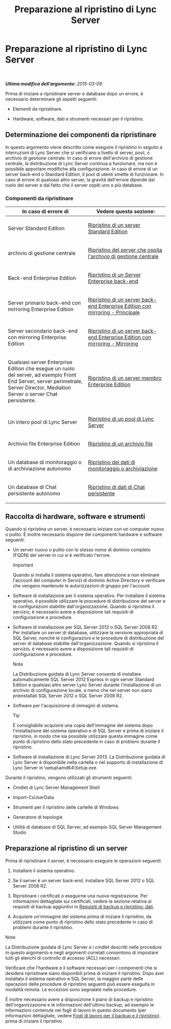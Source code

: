 ﻿---
title: Preparazione al ripristino di Lync Server
TOCTitle: Preparazione al ripristino di Lync Server
ms:assetid: 857e4e02-908e-433a-96c6-be1795a9cb61
ms:mtpsurl: https://technet.microsoft.com/it-it/library/Hh202179(v=OCS.15)
ms:contentKeyID: 52062191
ms.date: 08/24/2015
mtps_version: v=OCS.15
ms.translationtype: HT
---

# Preparazione al ripristino di Lync Server

 

_**Ultima modifica dell'argomento:** 2015-03-09_

Prima di iniziare a ripristinare server e database dopo un errore, è necessario determinare gli aspetti seguenti:

  - Elementi da ripristinare.

  - Hardware, software, dati e strumenti necessari per il ripristino.

## Determinazione dei componenti da ripristinare

In questo argomento viene descritto come eseguire il ripristino in seguito a interruzioni di Lync Server che si verificano a livello di server, pool, o archivio di gestione centrale. In caso di errore dell'archivio di gestione centrale, la distribuzione di Lync Server continua a funzionare, ma non è possibile apportare modifiche alla configurazione. In caso di errore di un server back-end o Standard Edition, il pool di utenti smette di funzionare. In caso di errore di qualsiasi altro server, la gravità dell'errore dipende dal ruolo del server e dal fatto che il server ospiti uno o più database.

### Componenti da ripristinare

<table>
<colgroup>
<col style="width: 50%" />
<col style="width: 50%" />
</colgroup>
<thead>
<tr class="header">
<th>In caso di errore di</th>
<th>Vedere questa sezione:</th>
</tr>
</thead>
<tbody>
<tr class="odd">
<td><p>Server Standard Edition</p></td>
<td><p><a href="lync-server-2013-restoring-a-standard-edition-server.md">Ripristino di un server Standard Edition</a></p></td>
</tr>
<tr class="even">
<td><p>archivio di gestione centrale</p></td>
<td><p><a href="lync-server-2013-restoring-the-server-hosting-the-central-management-store.md">Ripristino del server che ospita l'archivio di gestione centrale</a></p></td>
</tr>
<tr class="odd">
<td><p>Back-end Enterprise Edition</p></td>
<td><p><a href="lync-server-2013-restoring-an-enterprise-edition-back-end-server.md">Ripristino di un Server Enterprise back-end</a></p></td>
</tr>
<tr class="even">
<td><p>Server primario back-end con mirroring Enterprise Edition</p></td>
<td><p><a href="lync-server-2013-restoring-a-mirrored-enterprise-edition-back-end-server-primary.md">Ripristino di un server back-end Enterprise Edition con mirroring - Principale</a></p></td>
</tr>
<tr class="odd">
<td><p>Server secondario back-end con mirroring Enterprise Edition</p></td>
<td><p><a href="lync-server-2013-restoring-a-mirrored-enterprise-edition-back-end-server-mirror.md">Ripristino di un server back-end Enterprise Edition con mirroring - Mirroring</a></p></td>
</tr>
<tr class="even">
<td><p>Qualsiasi server Enterprise Edition che esegue un ruolo del server, ad esempio Front End Server, server perimetrale, Server Director, Mediation Server o server Chat persistente.</p></td>
<td><p><a href="lync-server-2013-restoring-an-enterprise-edition-member-server.md">Ripristino di un server membro Enterprise Edition</a></p></td>
</tr>
<tr class="odd">
<td><p>Un intero pool di Lync Server</p></td>
<td><p><a href="lync-server-2013-restoring-a-lync-server-pool.md">Ripristino di un pool di Lync Server</a></p></td>
</tr>
<tr class="even">
<td><p>Archivio file Enterprise Edition</p></td>
<td><p><a href="lync-server-2013-restoring-a-file-store.md">Ripristino di un archivio file</a></p></td>
</tr>
<tr class="odd">
<td><p>Un database di monitoraggio o di archiviazione autonomo</p></td>
<td><p><a href="lync-server-2013-restoring-monitoring-or-archiving-data.md">Ripristino dei dati di monitoraggio o archiviazione</a></p></td>
</tr>
<tr class="even">
<td><p>Un database di Chat persistente autonomo</p></td>
<td><p><a href="lync-server-2013-restoring-persistent-chat-data.md">Ripristino di dati di Chat persistente</a></p></td>
</tr>
</tbody>
</table>


## Raccolta di hardware, software e strumenti

Quando si ripristina un server, è necessario iniziare con un computer nuovo o pulito. È inoltre necessario disporre dei componenti hardware e software seguenti:

  - Un server nuovo o pulito con lo stesso nome di dominio completo (FQDN) del server in cui si è verificato l'errore.
    
    > [!IMPORTANT]  
    > Quando si installa il sistema operativo, fare attenzione a non eliminare l'account del computer in Servizi di dominio Active Directory e verificare che vengano mantenute le autorizzazioni di gruppo per l'account.

  - Software di installazione per il sistema operativo. Per installare il sistema operativo, è possibile utilizzare le procedure di distribuzione del server e le configurazioni stabilite dall'organizzazione. Quando si ripristina il servizio, è necessario avere a disposizione tali requisiti di configurazione e procedure.

  - Software di installazione per SQL Server 2012 o SQL Server 2008 R2. Per installare un server di database, utilizzare la versione appropriata di SQL Server, nonché le configurazioni e le procedure di distribuzione del server di database stabilite dall'organizzazione. Quando si ripristina il servizio, è necessario avere a disposizione tali requisiti di configurazione e procedure.
    

    > [!NOTE]
    > La Distribuzione guidata di Lync Server consente di installare automaticamente SQL Server 2012 Express in ogni server Standard Edition e qualsiasi altro server Lync Server durante l'installazione di un archivio di configurazione locale, a meno che nel server non siano preinstallati SQL Server 2012 o SQL Server 2008 R2.



  - Software per l'acquisizione di immagini di sistema.
    
    > [!TIP]  
    > È consigliabile acquisire una copia dell'immagine del sistema dopo l'installazione del sistema operativo e di SQL Server e prima di iniziare il ripristino, in modo che sia possibile utilizzare questa immagine come punto di ripristino dello stato precedente in caso di problemi durante il ripristino.

  - Software di installazione di Lync Server 2013. La Distribuzione guidata di Lync Server è disponibile nella cartella o nel supporto di installazione di Lync Server in \\setup\\amd64\\Setup.exe.

Durante il ripristino, vengono utilizzati gli strumenti seguenti:

  - Cmdlet di Lync Server Management Shell

  - Import-CsUserData

  - Strumenti per il ripristino delle cartelle di Windows

  - Generatore di topologie

  - Utilità di database di SQL Server, ad esempio SQL Server Management Studio

## Preparazione al ripristino di un server

Prima di ripristinare il server, è necessario eseguire le operazioni seguenti:

1.  Installare il sistema operativo.

2.  Se il server è un server back-end, installare SQL Server 2012 o SQL Server 2008 R2.

3.  Ripristinare i certificati o eseguirne una nuova registrazione. Per informazioni dettagliate sui certificati, vedere la sezione relativa ai requisiti di backup aggiuntivi in [Requisiti di backup e ripristino: dati](lync-server-2013-backup-and-restoration-requirements-data.md).

4.  Acquisire un'immagine del sistema prima di iniziare il ripristino, da utilizzare come punto di ripristino dello stato precedente in caso di problemi durante il ripristino.


> [!NOTE]
> La Distribuzione guidata di Lync Server e i cmdlet descritti nelle procedure in questo argomento e negli argomenti correlati consentono di impostare tutti gli elenchi di controllo di accesso (ACL) necessari.



Verificare che l'hardware e il software necessari per i componenti che si desidera ripristinare siano disponibili prima di iniziare il ripristino. Dopo aver installato il sistema operativo e SQL Server, la maggior parte delle operazioni delle procedure di ripristino seguenti può essere eseguita in modalità remota. Le eccezioni sono segnalate nelle procedure.

È inoltre necessario avere a disposizione il piano di backup e ripristino dell'organizzazione e le informazioni dell'ultimo backup, ad esempio le informazioni contenute nei fogli di lavoro in questo documento (per informazioni dettagliate, vedere [Fogli di lavoro per il backup e il ripristino](lync-server-2013-backup-and-restoration-worksheets.md)), prima di iniziare il ripristino.


